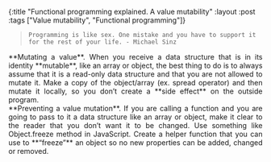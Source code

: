 {:title "Functional programming explained. A value mutability"
:layout :post
:tags ["Value mutability", "Functional programming"]}

>     Programming is like sex. One mistake and you have to support it for the rest of your life. - Michael Sinz

<div style="text-align: justify"> 
**Mutating a value**. When you receive a data structure that is in its identity **mutable**, like an array or object, the best thing to do is to always assume that it is a read-only data structure and that you are not allowed to mutate it. Make a copy of the object/array (ex. spread operator) and then mutate it locally, so you don’t create a **side effect** on the outside program.<br/>
**Preventing a value mutation**. If you are calling a function and you are going to pass to it a data structure like an array or object, make it clear to the reader that you don’t want it to be changed. Use something like Object.freeze method in JavaScript. Create a helper function that you can use to **“freeze”** an object so no new properties can be added, changed or removed.
</div>

